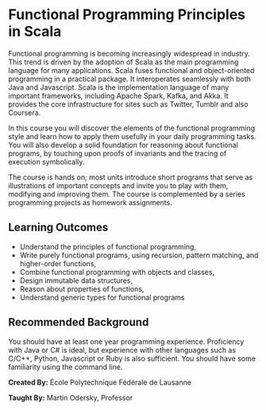 # Functional Programming Principles in Scala
Functional programming is becoming increasingly widespread in industry.
This trend is driven by the adoption of Scala as the main programming
language for many applications. Scala fuses functional and
object-oriented programming in a practical package. It interoperates
seamlessly with both Java and Javascript. Scala is the implementation
language of many important frameworks, including Apache Spark, Kafka,
and Akka. It provides the core infrastructure for sites such as Twitter,
Tumblr and also Coursera.

In this course you will discover the elements of the functional
programming style and learn how to apply them usefully in your daily
programming tasks. You will also develop a solid foundation for
reasoning about functional programs, by touching upon proofs of
invariants and the tracing of execution symbolically.

The course is hands on; most units introduce short programs that serve
as illustrations of important concepts and invite you to play with them,
modifying and improving them. The course is complemented by a series
programming projects as homework assignments.

## Learning Outcomes
* Understand the principles of functional programming,
* Write purely functional programs, using recursion, pattern matching,
  and higher-order functions,
* Combine functional programming with objects and classes,
* Design immutable data structures,
* Reason about properties of functions,
* Understand generic types for functional programs

## Recommended Background
You should have at least one year programming experience. Proficiency
with Java or C# is ideal, but experience with other languages such as
C/C++, Python, Javascript or Ruby is also sufficient. You should have
some familiarity using the command line.

**Created By:** École Polytechnique Fédérale de Lausanne

**Taught By:** Martin Odersky, Professor

